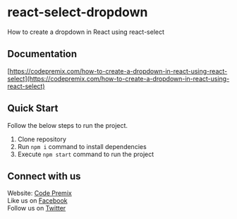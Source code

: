 # react-select-dropdown
How to create a dropdown in React using react-select

## Documentation

[https://codepremix.com/how-to-create-a-dropdown-in-react-using-react-select](https://codepremix.com/how-to-create-a-dropdown-in-react-using-react-select)

## Quick Start

Follow the below steps to run the project.

1. Clone repository
2. Run `npm i` command to install dependencies
3. Execute `npm start` command to run the project

## Connect with us

Website: [Code Premix](https://www.codepremix.com)  
Like us on [Facebook](https://www.facebook.com/codepremix)  
Follow us on [Twitter](https://twitter.com/codepremix)  
